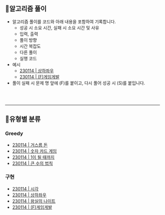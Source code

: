 ## 📌알고리즘 풀이

- 알고리즘 풀이를 코드와 아래 내용을 포함하여 기록합니다.
  - 성공 시 소요 시간, 실패 시 소요 시간 및 사유
  - 입력, 출력
  - 풀이 방향
  - 시간 복잡도
  - 다른 풀이
  - 실행 코드
- 예시
  - [230114 | 상하좌우](https://github.com/tilsong/TodayAlgorithm/blob/main/Ecote/part4/상하좌우.java)
  - [230114 | (F)게임게발](https://github.com/tilsong/TodayAlgorithm/blob/main/Ecote/part4/게임개발.java)
- 풀이 실패 시 문제 명 앞에 (F)를 붙이고, 다시 풀어 성공 시 (S)를 붙입니다.
<br>
<br>

---
## 🧺유형별 분류

### Greedy

- [230114 | 거스름 돈](https://github.com/tilsong/TodayAlgorithm/blob/main/Ecote/part3/거스름돈.java)
- [230114 | 숫자 카드 게임](https://github.com/tilsong/TodayAlgorithm/blob/main/Ecote/part3/숫자카드게임.java)
- [230114 | 1이 될 때까지](https://github.com/tilsong/TodayAlgorithm/blob/main/Ecote/part3/일이될때까지.java)
- [230114 | 큰 수의 법칙](https://github.com/tilsong/TodayAlgorithm/blob/main/Ecote/part3/큰수의법칙.java)

### 구현

- [230114 | 시각](https://github.com/tilsong/TodayAlgorithm/blob/main/Ecote/part4/시각.java)
- [230114 | 상하좌우](https://github.com/tilsong/TodayAlgorithm/blob/main/Ecote/part4/상하좌우.java)
- [230114 | 왕실의 나이트](https://github.com/tilsong/TodayAlgorithm/blob/main/Ecote/part4/왕실의나이트.java)
- [230114 | (F)게임게발](https://github.com/tilsong/TodayAlgorithm/blob/main/Ecote/part4/게임개발.java)
